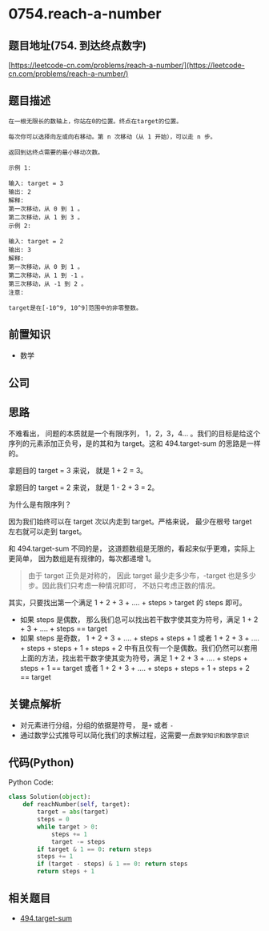 # 0754.reach-a-number

## 题目地址\(754. 到达终点数字\)

[https://leetcode-cn.com/problems/reach-a-number/](https://leetcode-cn.com/problems/reach-a-number/)

## 题目描述

```text
在一根无限长的数轴上，你站在0的位置。终点在target的位置。

每次你可以选择向左或向右移动。第 n 次移动（从 1 开始），可以走 n 步。

返回到达终点需要的最小移动次数。

示例 1:

输入: target = 3
输出: 2
解释:
第一次移动，从 0 到 1 。
第二次移动，从 1 到 3 。
示例 2:

输入: target = 2
输出: 3
解释:
第一次移动，从 0 到 1 。
第二次移动，从 1 到 -1 。
第三次移动，从 -1 到 2 。
注意:

target是在[-10^9, 10^9]范围中的非零整数。
```

## 前置知识

* 数学

## 公司

## 思路

不难看出， 问题的本质就是一个有限序列， 1，2，3，4... 。我们的目标是给这个序列的元素添加正负号，是的其和为 target。这和 494.target-sum 的思路是一样的。

拿题目的 target = 3 来说， 就是 1 + 2 = 3。

拿题目的 target = 2 来说， 就是 1 - 2 + 3 = 2。

为什么是有限序列？

因为我们始终可以在 target 次以内走到 target。严格来说， 最少在根号 target 左右就可以走到 target。

和 494.target-sum 不同的是， 这道题数组是无限的，看起来似乎更难，实际上更简单， 因为数组是有规律的，每次都递增 1。

> 由于 target 正负是对称的， 因此 target 最少走多少布，-target 也是多少步。因此我们只考虑一种情况即可， 不妨只考虑正数的情况。

其实，只要找出第一个满足 1 + 2 + 3 + .... + steps &gt; target 的 steps 即可。

* 如果 steps 是偶数， 那么我们总可以找出若干数字使其变为符号，满足 1 + 2 + 3 + .... + steps == target
* 如果 steps 是奇数， 1 + 2 + 3 + .... + steps + steps + 1 或者 1 + 2 + 3 + .... + steps + steps + 1 + steps + 2 中有且仅有一个是偶数。我们仍然可以套用上面的方法，找出若干数字使其变为符号，满足 1 + 2 + 3 + .... + steps + steps + 1 == target 或者 1 + 2 + 3 + .... + steps + steps + 1 + steps + 2 == target

## 关键点解析

* 对元素进行分组，分组的依据是符号， 是`+` 或者 `-`
* 通过数学公式推导可以简化我们的求解过程，这需要一点`数学知识和数学意识`

## 代码\(Python\)

Python Code:

```python
class Solution(object):
    def reachNumber(self, target):
        target = abs(target)
        steps = 0
        while target > 0:
            steps += 1
            target -= steps
        if target & 1 == 0: return steps
        steps += 1
        if (target - steps) & 1 == 0: return steps
        return steps + 1
```

## 相关题目

* [494.target-sum](https://github.com/azl397985856/leetcode/blob/master/problems/494.target-sum.md)


